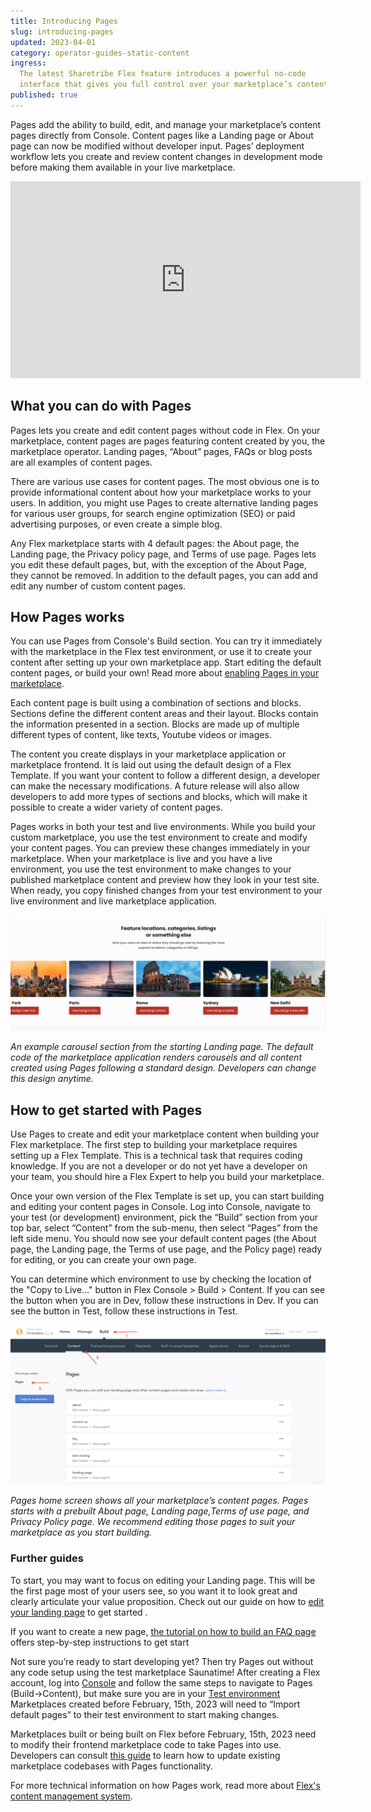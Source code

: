 ```yaml
---
title: Introducing Pages
slug: introducing-pages
updated: 2023-04-01
category: operator-guides-static-content
ingress:
  The latest Sharetribe Flex feature introduces a powerful no-code
  interface that gives you full control over your marketplace’s content.
published: true
---
```


Pages add the ability to build, edit, and manage your marketplace’s
content pages directly from Console. Content pages like a Landing page
or About page can now be modified without developer input. Pages’
deployment workflow lets you create and review content changes in
development mode before making them available in your live marketplace.

<iframe width="560" height="315" src="https://www.youtube.com/embed/pkMKt1-L09w" title="YouTube video player" frameborder="0" allow="accelerometer; autoplay; clipboard-write; encrypted-media; gyroscope; picture-in-picture; web-share" allowfullscreen></iframe>

## What you can do with Pages

Pages lets you create and edit content pages without code in Flex. On
your marketplace, content pages are pages featuring content created by
you, the marketplace operator. Landing pages, “About” pages, FAQs or
blog posts are all examples of content pages.

There are various use cases for content pages. The most obvious one is
to provide informational content about how your marketplace works to
your users. In addition, you might use Pages to create alternative
landing pages for various user groups, for search engine optimization
(SEO) or paid advertising purposes, or even create a simple blog.

Any Flex marketplace starts with 4 default pages: the About page, the
Landing page, the Privacy policy page, and Terms of use page. Pages lets
you edit these default pages, but, with the exception of the About Page,
they cannot be removed. In addition to the default pages, you can add
and edit any number of custom content pages.

## How Pages works

You can use Pages from Console's Build section. You can try it
immediately with the marketplace in the Flex test environment, or use it
to create your content after setting up your own marketplace app. Start
editing the default content pages, or build your own! Read more about
[enabling Pages in your marketplace](https://www.sharetribe.com/docs/operator-guides/how-to-enable-pages/).

Each content page is built using a combination of sections and blocks.
Sections define the different content areas and their layout. Blocks
contain the information presented in a section. Blocks are made up of
multiple different types of content, like texts, Youtube videos or
images.

The content you create displays in your marketplace application or
marketplace frontend. It is laid out using the default design of a Flex
Template. If you want your content to follow a different design, a
developer can make the necessary modifications. A future release will
also allow developers to add more types of sections and blocks, which
will make it possible to create a wider variety of content pages.

Pages works in both your test and live environments. While you build
your custom marketplace, you use the test environment to create and
modify your content pages. You can preview these changes immediately in
your marketplace. When your marketplace is live and you have a live
environment, you use the test environment to make changes to your
published marketplace content and preview how they look in your test
site. When ready, you copy finished changes from your test environment
to your live environment and live marketplace application.

![carousel-example](./carousel-example.png)

_An example carousel section from the starting Landing page. The default
code of the marketplace application renders carousels and all content
created using Pages following a standard design. Developers can change
this design anytime._

## How to get started with Pages

Use Pages to create and edit your marketplace content when building your
Flex marketplace. The first step to building your marketplace requires
setting up a Flex Template. This is a technical task that requires
coding knowledge. If you are not a developer or do not yet have a
developer on your team, you should hire a Flex Expert to help you build
your marketplace.

Once your own version of the Flex Template is set up, you can start
building and editing your content pages in Console. Log into Console,
navigate to your test (or development) environment, pick the “Build”
section from your top bar, select “Content” from the sub-menu, then
select “Pages” from the left side menu. You should now see your default
content pages (the About page, the Landing page, the Terms of use page,
and the Policy page) ready for editing, or you can create your own page.

<extrainfo title="Test or development environment?">

You can determine which environment to use by checking the location of
the "Copy to Live..." button in Flex Console > Build > Content. If you
can see the button when you are in Dev, follow these instructions in
Dev. If you can see the button in Test, follow these instructions in
Test.

</extrainfo>

![pages-homescreen](./pages-homescreen.png)

_Pages home screen shows all your marketplace’s content pages. Pages
starts with a prebuilt About page, Landing page,Terms of use page, and
Privacy Policy page. We recommend editing those pages to suit your
marketplace as you start building._

### Further guides

To start, you may want to focus on editing your Landing page. This will
be the first page most of your users see, so you want it to look great
and clearly articulate your value proposition. Check out our guide on
how to
[edit your landing page](https://www.sharetribe.com/docs/operator-guides/how-to-edit-content-pages-in-console/)
to get started .

If you want to create a new page,
[the tutorial on how to build an FAQ page](https://www.sharetribe.com/docs/operator-guides/how-to-create-an-faq-page/)
offers step-by-step instructions to get start

Not sure you’re ready to start developing yet? Then try Pages out
without any code setup using the test marketplace Saunatime! After
creating a Flex account, log into
[Console](https://flex-console.sharetribe.com/) and follow the same
steps to navigate to Pages (Build->Content), but make sure you are in
your
[Test environment](https://www.sharetribe.com/docs/operator-guides/concepts/#environments_.)
Marketplaces created before February, 15th, 2023 will need to “Import
default pages” to their test environment to start making changes.

Marketplaces built or being built on Flex before February, 15th, 2023
need to modify their frontend marketplace code to take Pages into use.
Developers can consult
[this guide](https://www.sharetribe.com/docs/ftw/page-builder/#how-to-take-pages-into-use-if-you-are-using-an-older-version-of-ftw)
to learn how to update existing marketplace codebases with Pages
functionality.

For more technical information on how Pages work, read more about
[Flex's content management system](https://www.sharetribe.com/docs/concepts/content-management/).
